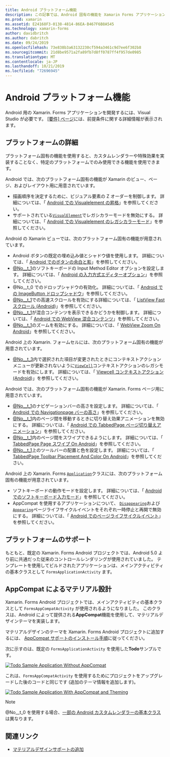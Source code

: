 ```yaml
---
title: Android プラットフォーム機能
description: この記事では、Android 固有の機能を Xamarin Forms アプリケーションに追加する方法について説明します。
ms.prod: xamarin
ms.assetid: E24168F3-0138-4814-86EA-B467F6B8A545
ms.technology: xamarin-forms
author: davidbritch
ms.author: dabritch
ms.date: 09/24/2019
ms.openlocfilehash: 73e838b3a63132230cf594a3461c9d7ee6f302b8
ms.sourcegitcommit: 21d8be9571a2fa89fb7d8ff0787ff4f957de0985
ms.translationtype: MT
ms.contentlocale: ja-JP
ms.lasthandoff: 10/21/2019
ms.locfileid: "72696945"
---
```

# <a name="android-platform-features"></a>Android プラットフォーム機能

Android 用の Xamarin. Forms アプリケーションを開発するには、Visual Studio が必要です。 [[要件] ページ](~/get-started/requirements.md)には、前提条件に関する詳細情報が表示されます。

## <a name="platform-specifics"></a>プラットフォームの詳細

プラットフォーム固有の機能を使用すると、カスタムレンダラーや特殊効果を実装することなく、特定のプラットフォームでのみ使用できる機能を使用できます。

Android では、次のプラットフォーム固有の機能が Xamarin のビュー、ページ、およびレイアウト用に用意されています。

- 描画順序を決定するために、ビジュアル要素の Z オーダーを制御します。 詳細については、「 [Android での Visualelement の昇格](visualelement-elevation.md)」を参照してください。
- サポートされている[`VisualElement`](xref:Xamarin.Forms.VisualElement)でレガシカラーモードを無効にする。 詳細については、「 [Android での Visualelement のレガシカラーモード](legacy-color-mode.md)」を参照してください。

Android の Xamarin ビューでは、次のプラットフォーム固有の機能が用意されています。

- Android ボタンの既定の埋め込み値とシャドウ値を使用します。 詳細については、「 [Android でのボタンの余白と影](button-padding-shadow.md)」を参照してください。
- [@No__t_1](xref:Xamarin.Forms.Entry)のソフトキーボードの Input Method Editor オプションを設定します。 詳細については、「 [Android の入力方式エディターオプション](entry-ime-options.md)」を参照してください。
- @No__t_0 でのドロップシャドウの有効化。 詳細については、「 [Android での ImageButton ドロップシャドウ](imagebutton-drop-shadow.md)」を参照してください。
- [@No__t_1](xref:Xamarin.Forms.ListView)での高速スクロールを有効にする詳細については、「 [ListView Fast スクロール (Android](listview-fast-scrolling.md))」を参照してください。
- [@No__t_1](xref:Xamarin.Forms.WebView)が混合コンテンツを表示できるかどうかを制御します。 詳細については、「 [Android での WebView 混合コンテンツ](webview-mixed-content.md)」を参照してください。
- [@No__t_1](xref:Xamarin.Forms.WebView)のズームを有効にする。 詳細については、「 [WebView Zoom On Android](webview-zoom-controls.md)」を参照してください。

Android 上の Xamarin. フォームセルには、次のプラットフォーム固有の機能が用意されています。

- [@No__t_3](xref:Xamarin.Forms.ListView)内で選択された項目が変更されたときにコンテキストアクションメニューが更新されないように[`ViewCell`](xref:Xamarin.Forms.ViewCell)コンテキストアクションのレガシモードを有効にします。 詳細については、「 [Viewcell コンテキストアクション (Android](viewcell-context-actions.md))」を参照してください。

Android では、次のプラットフォーム固有の機能が Xamarin. Forms ページ用に用意されています。

- [@No__t_1](xref:Xamarin.Forms.NavigationPage)のナビゲーションバーの高さを設定します。 詳細については、「 [Android での Navigationpage バーの高さ](navigationpage-bar-height.md)」を参照してください。
- [@No__t_1](xref:Xamarin.Forms.TabbedPage)内のページ間を移動するときに切り替え効果アニメーションを無効にする。 詳細については、「 [Android での TabbedPage ページ切り替えアニメーション](tabbedpage-transition-animations.md)」を参照してください。
- [@No__t_1](xref:Xamarin.Forms.TabbedPage)内のページ間をスワイプできるようにします。 詳細については、「 [TabbedPage Page スワイプ On Android](tabbedpage-page-swiping.md)」を参照してください。
- [@No__t_1](xref:Xamarin.Forms.TabbedPage)上のツールバーの配置と色を設定します。 詳細については、「 [TabbedPage Toolbar Placement And Color On Android](tabbedpage-toolbar-placement-color.md)」を参照してください。

Android 上の Xamarin. Forms [`Application`](xref:Xamarin.Forms.Application)クラスには、次のプラットフォーム固有の機能が用意されています。

- ソフトキーボードの動作モードを設定します。 詳細については、「 [Android でのソフトキーボード入力モード](soft-keyboard-input-mode.md)」を参照してください。
- AppCompat を使用するアプリケーションについて、 [`Disappearing`](xref:Xamarin.Forms.Page.Appearing)および[`Appearing`](xref:Xamarin.Forms.Page.Appearing)ページライフサイクルイベントをそれぞれ一時停止と再開で無効にする。 詳細については、「 [Android でのページライフサイクルイベント](page-lifecycle-events.md)」を参照してください。

## <a name="platform-support"></a>プラットフォームのサポート

もともと、既定の Xamarin. Forms Android プロジェクトでは、Android 5.0 より前に共通だった従来のコントロールレンダリングが使用されていました。 テンプレートを使用してビルドされたアプリケーションは、メインアクティビティの基本クラスとして `FormsApplicationActivity` ます。

## <a name="material-design-via-appcompat"></a>AppCompat によるマテリアル設計

Xamarin. Forms Android プロジェクトでは、メインアクティビティの基本クラスとして `FormsAppCompatActivity` が使用されるようになりました。 このクラスは、Android によって提供される**AppCompat**機能を使用して、マテリアルデザインテーマを実装します。

マテリアルデザインのテーマを Xamarin. Forms Android プロジェクトに追加するには、 [AppCompat サポートのインストール手順](appcompat-material-design.md)に従ってください。

次に示すのは、既定の `FormsApplicationActivity` を使用した**Todo**サンプルです。

[![](images/before-appcompat-sml.png "Todo Sample Application Without AppCompat")](images/before-appcompat.png#lightbox "Todo Sample Application Without AppCompat")

これは、`FormsAppCompatActivity` を使用するためにプロジェクトをアップグレードした後のコードと同じです (追加のテーマ情報を追加します)。

[![](images/post-appcompat-sml.png "Todo Sample Application With AppCompat and Theming")](images/post-appcompat.png#lightbox "Todo Sample Application With AppCompat and Theming")

> [!NOTE]
> @No__t_0 を使用する場合、[一部の Android カスタムレンダラーの基本クラス](~/xamarin-forms/app-fundamentals/custom-renderer/renderers.md)は異なります。

## <a name="related-links"></a>関連リンク

- [マテリアルデザインサポートの追加](appcompat-material-design.md)
